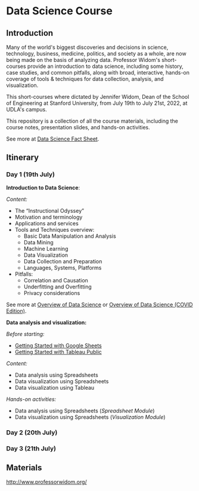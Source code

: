# Data Science Course

## Introduction

Many of the world's biggest discoveries and decisions in science, technology, business, medicine, politics, and society as a whole, are now being made on the basis of analyzing data. Professor Widom's short-courses provide an introduction to data science, including some history, case studies, and common pitfalls, along with broad, interactive, hands-on coverage of tools & techniques for data collection, analysis, and visualization.

This short-courses where dictated by Jennifer Widom, Dean of the School of Engineering at Stanford University, from July 19th to July 21st, 2022, at UDLA's campus.

This repository is a collection of all the course materials, including the course notes, presentation slides, and hands-on activities.

See more at [Data Science Fact Sheet](materials/documents/Data%20Science%20Fact%20Sheet.pdf).

## Itinerary

### Day 1 (19th July)

**Introduction to Data Science**:

*Content:*

- The “Instructional Odyssey”
- Motivation and terminology
- Applications and services
- Tools and Techniques overview:
    - Basic Data Manipulation and Analysis
    - Data Mining
    - Machine Learning
    - Data Visualization
    - Data Collection and Preparation
    - Languages, Systems, Platforms
- Pitfalls:
    - Correlation and Causation
    - Underfitting and Overfitting
    - Privacy considerations

See more at [Overview of Data Science](materials/slides/OverviewSlides.pdf) or [Overview of Data Science (COVID Edition)](materials/slides/OverviewSlidesCE.pdf).

**Data analysis and visualization:**

*Before starting:*

- [Getting Started with Google Sheets](materials/documents/getting-started/Getting%20Started%20with%20Google%20Sheets.pdf)
- [Getting Started with Tableau Public](materials/documents/getting-started/Getting%20Started%20with%20Tableau%20Public.pdf)

*Content:*

- Data analysis using Spreadsheets
- Data visualization using Spreadsheets
- Data visualization using Tableau

*Hands-on activities:*

- Data analysis using Spreadsheets (*Spreadsheet Module*)
- Data visualization using Spreadsheets (*Visualization Module*)

### Day 2 (20th July)

### Day 3 (21th July)

## Materials

http://www.professorwidom.org/

